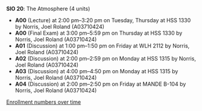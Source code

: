 **SIO 20**: The Atmosphere (4 units)

- **A00** (Lecture) at 2:00 pm–3:20 pm on Tuesday, Thursday at HSS 1330 by Norris, Joel Roland (A03710424)
- **A00** (Final Exam) at 3:00 pm–5:59 pm on Thursday at HSS 1330 by Norris, Joel Roland (A03710424)
- **A01** (Discussion) at 1:00 pm–1:50 pm on Friday at WLH 2112 by Norris, Joel Roland (A03710424)
- **A02** (Discussion) at 2:00 pm–2:59 pm on Monday at HSS 1315 by Norris, Joel Roland (A03710424)
- **A03** (Discussion) at 4:00 pm–4:50 pm on Monday at HSS 1315 by Norris, Joel Roland (A03710424)
- **A04** (Discussion) at 2:00 pm–2:50 pm on Friday at MANDE B-104 by Norris, Joel Roland (A03710424)

[Enrollment numbers over time](./SIO20.tsv)
